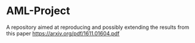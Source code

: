 # AML-Project
A repository aimed at reproducing and possibly extending the results from this paper https://arxiv.org/pdf/1611.01604.pdf
